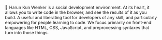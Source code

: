 👋 Harun Kun Wenker is a social development environment. At its heart,
it allows you to write code in the browser, and see the results of it as you build.
A useful and liberating tool for developers of any skill, and particularly empowering for people learning to code.
We focus primarily on front-end languages like HTML, CSS, JavaScript, and preprocessing syntaxes that turn into those things.
